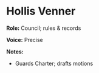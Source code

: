 # Hollis Venner

**Role:** Council; rules & records

**Voice:** Precise

**Notes:**
- Guards Charter; drafts motions
